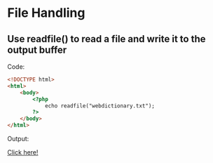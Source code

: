 # File Handling

## Use readfile() to read a file and write it to the output buffer

Code: 

```html
<!DOCTYPE html>
<html>
    <body>
        <?php
            echo readfile("webdictionary.txt");
        ?>
    </body>
</html>
```

Output:

[Click here!](https://tryphp.w3schools.com/showphp.php?filename=demo_file_readfile)